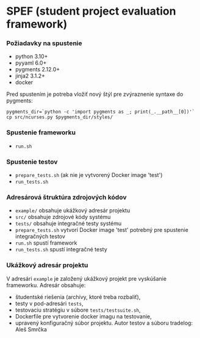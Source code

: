 # SPEF (student project evaluation framework)

### Požiadavky na spustenie
* python 3.10+
* pyyaml 6.0+
* pygments 2.12.0+
* jinja2 3.1.2+
* docker

Pred spustením je potreba vložiť nový štýl pre zvýraznenie syntaxe do pygments:
```
pygments_dir=`python -c 'import pygments as _; print(_.__path__[0])'`
cp src/ncurses.py $pygments_dir/styles/
```

### Spustenie frameworku
* `run.sh`

### Spustenie testov
* `prepare_tests.sh` (ak nie je vytvorený Docker image 'test')
* `run_tests.sh`

### Adresárová štruktúra zdrojových kódov
* `example/` obsahuje ukážkový adresár projektu
* `src/` obsahuje zdrojové kódy systému
* `tests/` obsahuje integračné testy systému
* `prepare_tests.sh` vytvorí Docker image 'test' potrebný pre spustenie integračných testov
* `run.sh` spustí framework
* `run_tests.sh` spustí integračné testy


### Ukážkový adresár projektu
V adresári `example` je založený ukážkový projekt pre vyskúšanie frameworku. Adresár obsahuje:
* študentské riešenia (archívy, ktoré treba rozbaliť),
* testy v pod-adresári `tests`,
* testovaciu stratégiu v súbore `tests/testsuite.sh`,
* Dockerfile pre vytvorenie docker imagu na testovanie,
* upravený konfiguračný súbor projektu.
Autor testov a súboru tradelog: Aleš Smrčka
